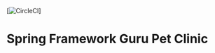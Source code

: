 [![CircleCI](https://circleci.com/gh/TadeuBraga/sfg-pet-clinic/tree/master.svg?style=svg&circle-token=081e08e34dc9cbd3fe3751f7ba456e7ce5b1f0dd)]

# Spring Framework Guru Pet Clinic
